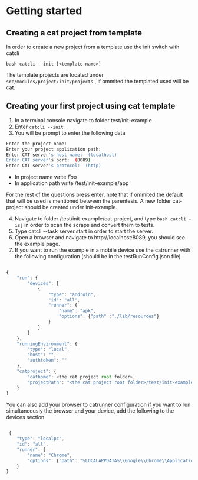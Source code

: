 # Getting started

## Creating a cat project from template

In order to create a new project from a template use the init switch with catcli

`bash catcli --init [<template name>] `

The template projects are located under `src/modules/project/init/projects` , if ommited the templated used will be cat.

## Creating your first project using cat template

1. In a terminal console navigate to folder test/init-example
2. Enter `catcli --init`
3. You will be prompt to enter the following data

```bash
Enter the project name:  
Enter your project application path:  
Enter CAT server's host name:  (localhost)
Enter CAT server's port:  (8089)
Enter CAT server's protocol:  (http)
```

* In project name write *Foo*
* In application path write <cat root folder>/test/init-example/app

For the rest of the questions press enter, note that if ommited the default that will be used is mentioned between the parentesis.
A new folder cat-project should be created under init-example.

4. Navigate to folder /test/init-example/cat-project, and type `bash catcli -isj` in order to scan the scraps and convert them to tests.
5. Type catcli --task server.start in order to start the server.
6. Open a browser and navigate to http://localhost:8089, you should see the example page.
7. If you want to run the example in a mobile device use the catrunner with the following configuration (should be in the testRunConfig.json file)

```js

{
    "run": {
        "devices": [
            {
                "type": "android",
                "id": "all",
                "runner": {
                    "name": "apk",
                    "options": {"path" :"./lib/resources"}
                }
            }
        ]
    },
    "runningEnvironment": {
        "type": "local",
        "host": "",
        "authtoken": ""
    },
    "catproject": {
        "cathome": <the cat project root folder>,
        "projectPath": "<the cat project root folder>/test/init-example/cat-project"
    }
}

```
You can also add your browser to catrunner configuration if you want to run simultaneously the browser and your device, add the following to the devices section

```js

 {
	"type": "localpc",
	"id": "all",
	"runner": {
		"name": "Chrome",
		"options": {"path": "%LOCALAPPDATA%\\Google\\Chrome\\Application"}
	}
}
```

